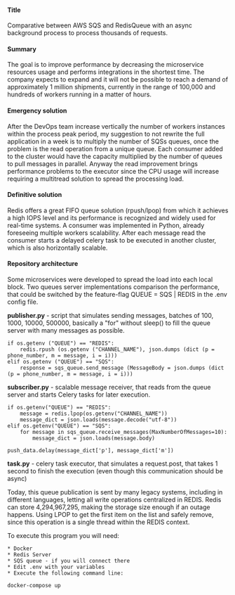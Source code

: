 
#### Title
Comparative between AWS SQS and RedisQueue with an async background process to process thousands of requests. 

#### Summary
The goal is to improve performance by decreasing the microservice resources usage and performs integrations in the shortest time.
The company expects to expand and it will not be possible to reach a demand of approximately 1 million shipments, currently in the range of 100,000 and hundreds of workers running in a matter of hours.

#### Emergency solution
After the DevOps team increase vertically the number of workers instances within the process peak period, my suggestion to not rewrite the full application in a week is to multiply the number of SQSs queues, once the problem is the read operation from a unique queue. Each consumer added to the cluster would have the capacity multiplied by the number of queues to pull messages in parallel. Anyway the read improvement brings performance problems to the executor since the CPU usage will increase requiring a multitread solution to spread the processing load.

#### Definitive solution
Redis offers a great FIFO queue solution (rpush/lpop) from which it achieves a high IOPS level and its performance is recognized and widely used for real-time systems. A consumer was implemented in Python, already foreseeing multiple workers scalability. After each message read the consumer starts a delayed celery task to be executed in another cluster, which is also horizontally scalable.

#### Repository architecture
Some microservices were developed to spread the load into each local block.  Two queues server implementations comparison the performance, that could be switched by the feature-flag QUEUE = SQS | REDIS in the .env config file.

**publisher.py** - script that simulates sending messages, batches of 100, 1000, 10000, 500000, basically a "for" without sleep() to fill the queue server with many messages as possible.

    if os.getenv ("QUEUE") == "REDIS":
        redis.rpush (os.getenv ("CHANNEL_NAME"), json.dumps (dict (p = phone_number, m = message, i = i)))
    elif os.getenv ("QUEUE") == "SQS":
        response = sqs_queue.send_message (MessageBody = json.dumps (dict (p = phone_number, m = message, i = i)))

**subscriber.py** - scalable message receiver, that reads from the queue server and starts Celery tasks for later execution.
    
    if os.getenv("QUEUE") == "REDIS":
        message = redis.lpop(os.getenv("CHANNEL_NAME"))
        message_dict = json.loads(message.decode("utf-8"))
    elif os.getenv("QUEUE") == "SQS":
        for message in sqs_queue.receive_messages(MaxNumberOfMessages=10):
            message_dict = json.loads(message.body)
            
    push_data.delay(message_dict['p'], message_dict['m'])

**task.py** - celery task executor, that simulates a request.post, that takes 1 second to finish the execution (even though this communication should be async)

Today, this queue publication is sent by many legacy systems, including in different languages, letting all write operations centralized in REDIS.  Redis can store 4,294,967,295, making the storage size enough if an outage happens. Using LPOP to get the first item on the list and safely remove, since this operation is a single thread within the REDIS context.

To execute this program you will need:

    * Docker
    * Redis Server
    * SQS queue - if you will connect there 
    * Edit .env with your variables
    * Execute the following command line:
    
    docker-compose up
